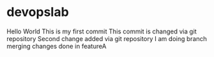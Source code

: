 
# devopslab
Hello World
This is my first commit
This commit is changed via git repository
Second change added via git repository
I am doing branch merging
changes done in featureA
